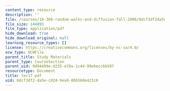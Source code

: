 ```yaml
---
content_type: resource
description: ''
file: /courses/18-366-random-walks-and-diffusion-fall-2006/0dcf3df2da5ec0249ea980b560e423c0_lec17.pdf
file_size: 144893
file_type: application/pdf
hide_download: true
hide_download_original: null
learning_resource_types: []
license: https://creativecommons.org/licenses/by-nc-sa/4.0/
ocw_type: OCWFile
parent_title: Study Materials
parent_type: CourseSection
parent_uid: 9d04499e-d235-e70a-2c44-99ebecc6b597
resourcetype: Document
title: lec17.pdf
uid: 0dcf3df2-da5e-c024-9ea9-80b560e423c0
---
```

